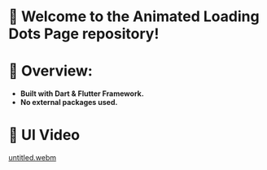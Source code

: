 # 🚀 Welcome to the Animated Loading Dots Page repository!



# 🔧 Overview:

* **Built with Dart & Flutter Framework.**<br>
* **No external packages used.**<br>


# 🎨 UI Video

[untitled.webm](https://github.com/user-attachments/assets/5c0fb803-6c38-4a75-9f5c-d07c8f8ce079)

